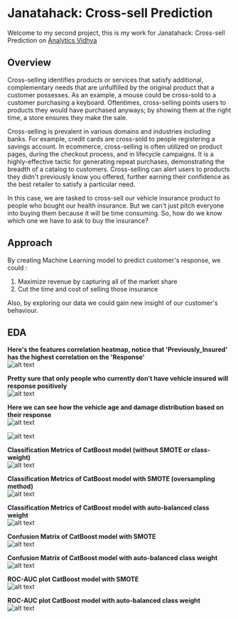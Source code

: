 # Janatahack: Cross-sell Prediction

Welcome to my second project, this is my work for Janatahack: Cross-sell Prediction on [Analytics Vidhya](https://datahack.analyticsvidhya.com/contest/janatahack-cross-sell-prediction/)

## Overview

Cross-selling identifies products or services that satisfy additional, complementary needs that are unfulfilled by the original product that a customer possesses. As an example, a mouse could be cross-sold to a customer purchasing a keyboard. Oftentimes, cross-selling points users to products they would have purchased anyways; by showing them at the right time, a store ensures they make the sale.

Cross-selling is prevalent in various domains and industries including banks. For example, credit cards are cross-sold to people registering a savings account. In ecommerce, cross-selling is often utilized on product pages, during the checkout process, and in lifecycle campaigns. It is a highly-effective tactic for generating repeat purchases, demonstrating the breadth of a catalog to customers. Cross-selling can alert users to products they didn't previously know you offered, further earning their confidence as the best retailer to satisfy a particular need.

In this case, we are tasked to cross-sell our vehicle insurance product to people who bought our health insurance. But we can't just pitch everyone into buying them because it will be time consuming. So, how do we know which one we have to ask to buy the insurance?

## Approach

By creating Machine Learning model to predict customer's response, we could :

1. Maximize revenue by capturing all of the market share
2. Cut the time and cost of selling those insurance

Also, by exploring our data we could gain new insight of our customer's behaviour.

## EDA

**Here's the features correlation heatmap, notice that 'Previously_Insured' has the highest correlation on the 'Response'**<br>
![alt text](https://github.com/kimichiaveli/Health_Insurance_Cross_Sell/blob/main/heatmapcorr.png 'Correlation Heatmap')<p>
**Pretty sure that only people who currently don't have vehicle insured will response positively**<br>
![alt text](https://github.com/kimichiaveli/Health_Insurance_Cross_Sell/blob/main/previnsured.png 'Previously_Insured countplot')<p>
**Here we can see how the vehicle age and damage distribution based on their response**<br>
![alt text](https://github.com/kimichiaveli/Health_Insurance_Cross_Sell/blob/main/vehage.PNG 'Vehicle Age based on the response')<p>
![alt text](https://github.com/kimichiaveli/Health_Insurance_Cross_Sell/blob/main/vehcomp.PNG 'Vehicle Composition')<p>
**Classification Metrics of CatBoost model (without SMOTE or class-weight)**<br>
![alt text](https://github.com/kimichiaveli/Health_Insurance_Cross_Sell/blob/main/defmetric.PNG)<p>
**Classification Metrics of CatBoost model with SMOTE (oversampling method)**<br>
![alt text](https://github.com/kimichiaveli/Health_Insurance_Cross_Sell/blob/main/smotemetric.PNG)<p>
**Classification Metrics of CatBoost model with auto-balanced class weight**<br>
![alt text](https://github.com/kimichiaveli/Health_Insurance_Cross_Sell/blob/main/classweightmetric.PNG)<p>
**Confusion Matrix of CatBoost model with SMOTE**<br>
![alt text](https://github.com/kimichiaveli/Health_Insurance_Cross_Sell/blob/main/consmote.png)<p>
**Confusion Matrix of CatBoost model with auto-balanced class weight**<br>
![alt text](https://github.com/kimichiaveli/Health_Insurance_Cross_Sell/blob/main/conclassweight.png)<p>
**ROC-AUC plot CatBoost model with SMOTE**<br>
![alt text](https://github.com/kimichiaveli/Health_Insurance_Cross_Sell/blob/main/rocaucsmote.png)<p>
**ROC-AUC plot CatBoost model with auto-balanced class weight**<br>
![alt text](https://github.com/kimichiaveli/Health_Insurance_Cross_Sell/blob/main/rocaucclassweight.png)
